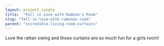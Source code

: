 ```yaml
---
layout: project_single
title:  "Fall in Love with Ramona's Room"
slug: "fall-in-love-with-ramonas-room"
parent: "incredible-living-room-curtains"
---
```

Love the rattan swing and those curtains are so much fun for a girls room!